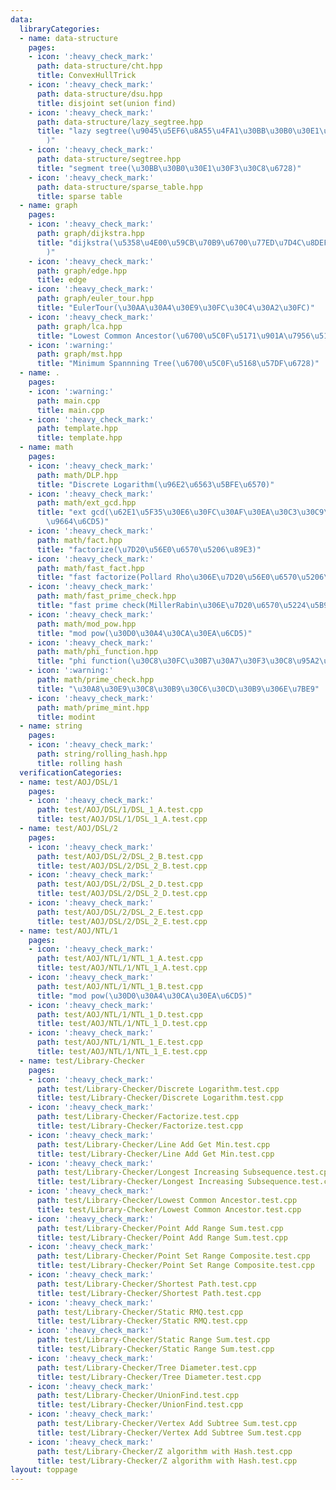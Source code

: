 ```yaml
---
data:
  libraryCategories:
  - name: data-structure
    pages:
    - icon: ':heavy_check_mark:'
      path: data-structure/cht.hpp
      title: ConvexHullTrick
    - icon: ':heavy_check_mark:'
      path: data-structure/dsu.hpp
      title: disjoint set(union find)
    - icon: ':heavy_check_mark:'
      path: data-structure/lazy_segtree.hpp
      title: "lazy segtree(\u9045\u5EF6\u8A55\u4FA1\u30BB\u30B0\u30E1\u30F3\u30C8\u6728\
        )"
    - icon: ':heavy_check_mark:'
      path: data-structure/segtree.hpp
      title: "segment tree(\u30BB\u30B0\u30E1\u30F3\u30C8\u6728)"
    - icon: ':heavy_check_mark:'
      path: data-structure/sparse_table.hpp
      title: sparse table
  - name: graph
    pages:
    - icon: ':heavy_check_mark:'
      path: graph/dijkstra.hpp
      title: "dijkstra(\u5358\u4E00\u59CB\u70B9\u6700\u77ED\u7D4C\u8DEF\u554F\u984C\
        )"
    - icon: ':heavy_check_mark:'
      path: graph/edge.hpp
      title: edge
    - icon: ':heavy_check_mark:'
      path: graph/euler_tour.hpp
      title: "EulerTour(\u30AA\u30A4\u30E9\u30FC\u30C4\u30A2\u30FC)"
    - icon: ':heavy_check_mark:'
      path: graph/lca.hpp
      title: "Lowest Common Ancestor(\u6700\u5C0F\u5171\u901A\u7956\u5148)"
    - icon: ':warning:'
      path: graph/mst.hpp
      title: "Minimum Spannning Tree(\u6700\u5C0F\u5168\u57DF\u6728)"
  - name: .
    pages:
    - icon: ':warning:'
      path: main.cpp
      title: main.cpp
    - icon: ':heavy_check_mark:'
      path: template.hpp
      title: template.hpp
  - name: math
    pages:
    - icon: ':heavy_check_mark:'
      path: math/DLP.hpp
      title: "Discrete Logarithm(\u96E2\u6563\u5BFE\u6570)"
    - icon: ':heavy_check_mark:'
      path: math/ext_gcd.hpp
      title: "ext gcd(\u62E1\u5F35\u30E6\u30FC\u30AF\u30EA\u30C3\u30C9\u306E\u4E92\
        \u9664\u6CD5)"
    - icon: ':heavy_check_mark:'
      path: math/fact.hpp
      title: "factorize(\u7D20\u56E0\u6570\u5206\u89E3)"
    - icon: ':heavy_check_mark:'
      path: math/fast_fact.hpp
      title: "fast factorize(Pollard Rho\u306E\u7D20\u56E0\u6570\u5206\u89E3)"
    - icon: ':heavy_check_mark:'
      path: math/fast_prime_check.hpp
      title: "fast prime check(MillerRabin\u306E\u7D20\u6570\u5224\u5B9A\u6CD5)"
    - icon: ':heavy_check_mark:'
      path: math/mod_pow.hpp
      title: "mod pow(\u30D0\u30A4\u30CA\u30EA\u6CD5)"
    - icon: ':heavy_check_mark:'
      path: math/phi_function.hpp
      title: "phi function(\u30C8\u30FC\u30B7\u30A7\u30F3\u30C8\u95A2\u6570)"
    - icon: ':warning:'
      path: math/prime_check.hpp
      title: "\u30A8\u30E9\u30C8\u30B9\u30C6\u30CD\u30B9\u306E\u7BE9"
    - icon: ':heavy_check_mark:'
      path: math/prime_mint.hpp
      title: modint
  - name: string
    pages:
    - icon: ':heavy_check_mark:'
      path: string/rolling_hash.hpp
      title: rolling hash
  verificationCategories:
  - name: test/AOJ/DSL/1
    pages:
    - icon: ':heavy_check_mark:'
      path: test/AOJ/DSL/1/DSL_1_A.test.cpp
      title: test/AOJ/DSL/1/DSL_1_A.test.cpp
  - name: test/AOJ/DSL/2
    pages:
    - icon: ':heavy_check_mark:'
      path: test/AOJ/DSL/2/DSL_2_B.test.cpp
      title: test/AOJ/DSL/2/DSL_2_B.test.cpp
    - icon: ':heavy_check_mark:'
      path: test/AOJ/DSL/2/DSL_2_D.test.cpp
      title: test/AOJ/DSL/2/DSL_2_D.test.cpp
    - icon: ':heavy_check_mark:'
      path: test/AOJ/DSL/2/DSL_2_E.test.cpp
      title: test/AOJ/DSL/2/DSL_2_E.test.cpp
  - name: test/AOJ/NTL/1
    pages:
    - icon: ':heavy_check_mark:'
      path: test/AOJ/NTL/1/NTL_1_A.test.cpp
      title: test/AOJ/NTL/1/NTL_1_A.test.cpp
    - icon: ':heavy_check_mark:'
      path: test/AOJ/NTL/1/NTL_1_B.test.cpp
      title: "mod pow(\u30D0\u30A4\u30CA\u30EA\u6CD5)"
    - icon: ':heavy_check_mark:'
      path: test/AOJ/NTL/1/NTL_1_D.test.cpp
      title: test/AOJ/NTL/1/NTL_1_D.test.cpp
    - icon: ':heavy_check_mark:'
      path: test/AOJ/NTL/1/NTL_1_E.test.cpp
      title: test/AOJ/NTL/1/NTL_1_E.test.cpp
  - name: test/Library-Checker
    pages:
    - icon: ':heavy_check_mark:'
      path: test/Library-Checker/Discrete Logarithm.test.cpp
      title: test/Library-Checker/Discrete Logarithm.test.cpp
    - icon: ':heavy_check_mark:'
      path: test/Library-Checker/Factorize.test.cpp
      title: test/Library-Checker/Factorize.test.cpp
    - icon: ':heavy_check_mark:'
      path: test/Library-Checker/Line Add Get Min.test.cpp
      title: test/Library-Checker/Line Add Get Min.test.cpp
    - icon: ':heavy_check_mark:'
      path: test/Library-Checker/Longest Increasing Subsequence.test.cpp
      title: test/Library-Checker/Longest Increasing Subsequence.test.cpp
    - icon: ':heavy_check_mark:'
      path: test/Library-Checker/Lowest Common Ancestor.test.cpp
      title: test/Library-Checker/Lowest Common Ancestor.test.cpp
    - icon: ':heavy_check_mark:'
      path: test/Library-Checker/Point Add Range Sum.test.cpp
      title: test/Library-Checker/Point Add Range Sum.test.cpp
    - icon: ':heavy_check_mark:'
      path: test/Library-Checker/Point Set Range Composite.test.cpp
      title: test/Library-Checker/Point Set Range Composite.test.cpp
    - icon: ':heavy_check_mark:'
      path: test/Library-Checker/Shortest Path.test.cpp
      title: test/Library-Checker/Shortest Path.test.cpp
    - icon: ':heavy_check_mark:'
      path: test/Library-Checker/Static RMQ.test.cpp
      title: test/Library-Checker/Static RMQ.test.cpp
    - icon: ':heavy_check_mark:'
      path: test/Library-Checker/Static Range Sum.test.cpp
      title: test/Library-Checker/Static Range Sum.test.cpp
    - icon: ':heavy_check_mark:'
      path: test/Library-Checker/Tree Diameter.test.cpp
      title: test/Library-Checker/Tree Diameter.test.cpp
    - icon: ':heavy_check_mark:'
      path: test/Library-Checker/UnionFind.test.cpp
      title: test/Library-Checker/UnionFind.test.cpp
    - icon: ':heavy_check_mark:'
      path: test/Library-Checker/Vertex Add Subtree Sum.test.cpp
      title: test/Library-Checker/Vertex Add Subtree Sum.test.cpp
    - icon: ':heavy_check_mark:'
      path: test/Library-Checker/Z algorithm with Hash.test.cpp
      title: test/Library-Checker/Z algorithm with Hash.test.cpp
layout: toppage
---
```

